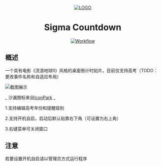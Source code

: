 <div align="center">

[![LOGO](SigmaCountdown/Resources/Sigma-Countdown.ico?raw=true "LOGO")](# "LOGO")
# Sigma Countdown

[![Workflow](https://img.shields.io/github/actions/workflow/status/NetheriteBowl/SigmaCountdown/main.yml "Workflow")](https://github.com/NetheriteBowl/SigmaCountdown/actions "Workflow")

</div>

## 概述
一个具有电影《流浪地球Ⅱ》风格的桌面倒计时贴片，目前仅支持高考（TODO：更改事件名称和自适应布局）

![截图展示](https://github.com/NetheriteBowl/SigmaCountdown/assets/75211294/336de5e8-6173-4aee-b430-f624dcf1f7db)

_ 沙漏图标来自[IconPark](https://github.com/bytedance/iconpark "IconPark") _

1.支持编辑高考年份和提醒级别

2.支持开机自启，启动后默认贴靠右下角（可设置为右上角）

3.右键菜单可关闭窗口

## 注意
若要设置开机自启请以管理员方式运行程序
